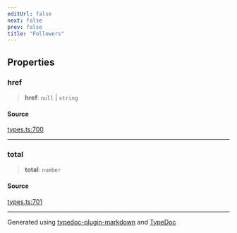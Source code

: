 ```yaml
---
editUrl: false
next: false
prev: false
title: "Followers"
---
```


## Properties

### href

> **href**: `null` \| `string`

#### Source

[types.ts:700](https://github.com/fostertheweb/spotify-web-sdk/blob/8d95f4b/src/types.ts#L700)

***

### total

> **total**: `number`

#### Source

[types.ts:701](https://github.com/fostertheweb/spotify-web-sdk/blob/8d95f4b/src/types.ts#L701)

***

Generated using [typedoc-plugin-markdown](https://www.npmjs.com/package/typedoc-plugin-markdown) and [TypeDoc](https://typedoc.org/)
